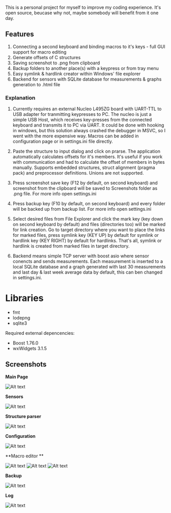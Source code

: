 This is a personal project for myself to improve my coding experience. It's open source, beucase why not, maybe somebody will benefit from it one day.

## Features
1. Connecting a second keyboard and binding macros to it's keys - full GUI support for macro editing
2. Generate offsets of C structures
3. Saving screenshot to .png from clipboard
4. Backup folders to another place(s) with a keypress or from tray menu
5. Easy symlink & hardlink creator within Windows' file explorer
6. Backend for sensors with SQLite database for measurements & graphs generation to .html file

### Explanation
1. Currently requires an external Nucleo L495ZG board with UART-TTL to USB adapter for tranmitting keypresses to PC. The nucleo is just a simple USB Host, which receives key-presses from the connected keyboard and transmits it to PC via UART. It could be done with hooking in windows, but this solution always crashed the debugger in MSVC, so I went with the more expensive way. Macros can be added in configuration page or in settings.ini file directly.

2. Paste the structure to input dialog and click on prarse. The application automatically calculates offsets for it's members. It's useful if you work with communication and had to calculate the offset of members in bytes manually. Supports embedded structures, struct alignment (pragma pack) and preprocessor definitions. Unions are not supported.

3. Press screenshot save key (F12 by default, on second keyboard) and screenshot from the clipboard will be saved to Screenshots folder as .png file. For more info open settings.ini

4. Press backup key (F10 by default, on second keyboard) and every folder will be backed up from backup list. For more info open settings.ini

5. Select desired files from File Explorer and click the mark key (key down on second keyboard by default) and files (directories too) will be marked for link creation. Go to target directory where you want to place the links for marked files, press symlink key (KEY UP) by default for symlink or hardlink key (KEY RIGHT) by default for hardlinks. That's all, symlink or hardlink is created from marked files in target directory.

6. Backend means simple TCP server with boost asio where sensor conencts and sends measurements. Each measurement is inserted to a local SQLite database and a graph generated with last 30 measurements and last day & last week average data by default, this can ben changed in settings.ini.

# Libraries
- fmt
- lodepng
- sqlite3

Required external depencencies:
- Boost 1.76.0
- wxWidgets 3.1.5

## Screenshots

**Main Page**

![Alt text](/github_screens/main_page.png?raw=true "Main page")

**Sensors**

![Alt text](/github_screens/sensors_js_graph.png?raw=true "Temperature graph for last week")

**Structure parser**

![Alt text](/github_screens/struct_parser.png?raw=true "C Structure parser (offset generation)")

**Configuration**

![Alt text](/github_screens/config_main_page.png?raw=true "Main page")

**Macro editor **

![Alt text](/github_screens/macro_editor_1.png?raw=true "Macro editor sample 1")
![Alt text](/github_screens/macro_editor_2.png?raw=true "Macro editor sample 2")
![Alt text](/github_screens/macro_add.png?raw=true "Macro editor add macro")

**Backup**

![Alt text](/github_screens/backup_config.png?raw=true "Backup page")

**Log**

![Alt text](/github_screens/log.png?raw=true "Log")
